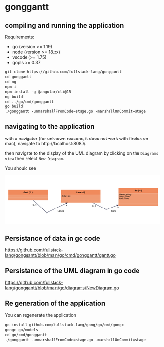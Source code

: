 # gonggantt


## compiling and running the application

Requirements:
 - go (version >= 1.19)
 - node (version >= 18.xx)
 - vscode (>= 1.75)
 - gopls >= 0.37

```
git clone https://github.com/fullstack-lang/gonggantt
cd gonggantt
cd ng
npm i
npm install -g @angular/cli@15
ng build
cd ../go/cmd/gonggantt
go build
./gonggantt -unmarshallFromCode=stage.go -marshallOnCommit=stage 
```

## navigating to the application

with a navigator (for unknown reasons, it does not work with firefox on mac), navigate to http://localhost:8080/.

then navigate to the display of the UML diagram by clicking on the `Diagrams view` then select `New Diagram`.

You should see

<img width="762" src="./uml.png">

## Persistance of data in go code

https://github.com/fullstack-lang/gonggantt/blob/main/go/cmd/gonggantt/gantt.go

## Persistance of the UML diagram in go code

https://github.com/fullstack-lang/gonggantt/blob/main/go/diagrams/NewDiagram.go

## Re generation of the application

You can regenerate the application

```
go install github.com/fullstack-lang/gong/go/cmd/gongc
gongc go/models
cd go/cmd/gonggantt
./gonggantt -unmarshallFromCode=stage.go -marshallOnCommit=stage 
```
